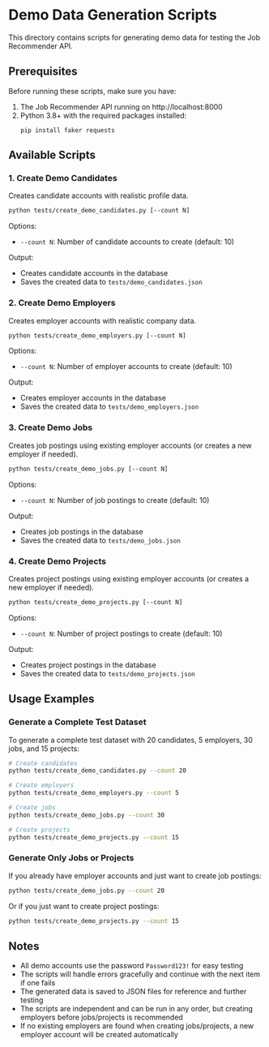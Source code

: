 # Demo Data Generation Scripts

This directory contains scripts for generating demo data for testing the Job Recommender API.

## Prerequisites

Before running these scripts, make sure you have:

1. The Job Recommender API running on http://localhost:8000
2. Python 3.8+ with the required packages installed:
   ```
   pip install faker requests
   ```

## Available Scripts

### 1. Create Demo Candidates

Creates candidate accounts with realistic profile data.

```bash
python tests/create_demo_candidates.py [--count N]
```

Options:
- `--count N`: Number of candidate accounts to create (default: 10)

Output:
- Creates candidate accounts in the database
- Saves the created data to `tests/demo_candidates.json`

### 2. Create Demo Employers

Creates employer accounts with realistic company data.

```bash
python tests/create_demo_employers.py [--count N]
```

Options:
- `--count N`: Number of employer accounts to create (default: 10)

Output:
- Creates employer accounts in the database
- Saves the created data to `tests/demo_employers.json`

### 3. Create Demo Jobs

Creates job postings using existing employer accounts (or creates a new employer if needed).

```bash
python tests/create_demo_jobs.py [--count N]
```

Options:
- `--count N`: Number of job postings to create (default: 10)

Output:
- Creates job postings in the database
- Saves the created data to `tests/demo_jobs.json`

### 4. Create Demo Projects

Creates project postings using existing employer accounts (or creates a new employer if needed).

```bash
python tests/create_demo_projects.py [--count N]
```

Options:
- `--count N`: Number of project postings to create (default: 10)

Output:
- Creates project postings in the database
- Saves the created data to `tests/demo_projects.json`

## Usage Examples

### Generate a Complete Test Dataset

To generate a complete test dataset with 20 candidates, 5 employers, 30 jobs, and 15 projects:

```bash
# Create candidates
python tests/create_demo_candidates.py --count 20

# Create employers
python tests/create_demo_employers.py --count 5

# Create jobs
python tests/create_demo_jobs.py --count 30

# Create projects
python tests/create_demo_projects.py --count 15
```

### Generate Only Jobs or Projects

If you already have employer accounts and just want to create job postings:

```bash
python tests/create_demo_jobs.py --count 20
```

Or if you just want to create project postings:

```bash
python tests/create_demo_projects.py --count 15
```

## Notes

- All demo accounts use the password `Password123!` for easy testing
- The scripts will handle errors gracefully and continue with the next item if one fails
- The generated data is saved to JSON files for reference and further testing
- The scripts are independent and can be run in any order, but creating employers before jobs/projects is recommended
- If no existing employers are found when creating jobs/projects, a new employer account will be created automatically 
